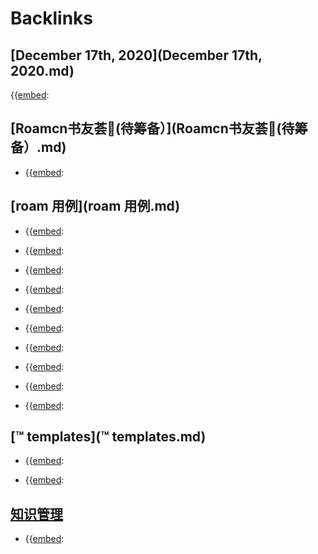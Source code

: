
# Backlinks
## [December 17th, 2020](December 17th, 2020.md)
{{[embed](embed.md):

## [Roamcn书友荟🥝(待筹备）](Roamcn书友荟🥝(待筹备）.md)
- {{[embed](embed.md):

## [roam 用例](roam 用例.md)
- {{[embed](embed.md):

- {{[embed](embed.md):

- {{[embed](embed.md):

- {{[embed](embed.md):

- {{[embed](embed.md):

- {{[embed](embed.md):

- {{[embed](embed.md):

- {{[embed](embed.md):

- {{[embed](embed.md):

- {{[embed](embed.md):

## [™ templates](™ templates.md)
- {{[embed](embed.md):

- {{[embed](embed.md):

## [知识管理](知识管理.md)
- {{[embed](embed.md):

